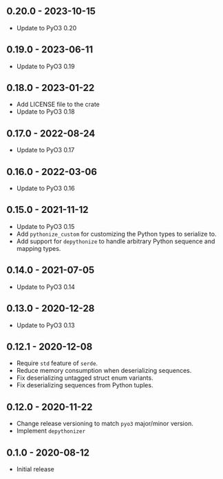 ## 0.20.0 - 2023-10-15

- Update to PyO3 0.20

## 0.19.0 - 2023-06-11

- Update to PyO3 0.19

## 0.18.0 - 2023-01-22

- Add LICENSE file to the crate
- Update to PyO3 0.18

## 0.17.0 - 2022-08-24

- Update to PyO3 0.17

## 0.16.0 - 2022-03-06

- Update to PyO3 0.16

## 0.15.0 - 2021-11-12

- Update to PyO3 0.15
- Add `pythonize_custom` for customizing the Python types to serialize to.
- Add support for `depythonize` to handle arbitrary Python sequence and mapping types.

## 0.14.0 - 2021-07-05

- Update to PyO3 0.14

## 0.13.0 - 2020-12-28

- Update to PyO3 0.13

## 0.12.1 - 2020-12-08

- Require `std` feature of `serde`.
- Reduce memory consumption when deserializing sequences.
- Fix deserializing untagged struct enum variants.
- Fix deserializing sequences from Python tuples.

## 0.12.0 - 2020-11-22

- Change release versioning to match `pyo3` major/minor version.
- Implement `depythonizer`

## 0.1.0 - 2020-08-12

- Initial release
